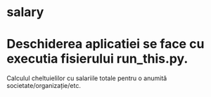 # salary
# Deschiderea aplicatiei se face cu executia fisierului run_this.py.
Calculul cheltuielilor cu salariile totale pentru o anumită societate/organizație/etc.


